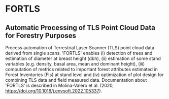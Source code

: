 # FORTLS
## Automatic Processing of TLS Point Cloud Data for Forestry Purposes
Process automation of Terrestrial Laser Scanner (TLS) point cloud data derived from single
scans. 'FORTLS' enables (i) detection of trees and estimation of diameter
at breast height (dbh), (ii) estimation of some stand variables (e.g. density,
basal area, mean and dominant height), (iii) computation of metrics related to important forest
attributes estimated in Forest Inventories (FIs) at stand level and (iv) optimization of plot design
for combining TLS data and field measured data. Documentation about 'FORTLS' is described
in Molina-Valero et al. (2020, <https://doi.org/10.1016/j.envsoft.2022.105337>).

